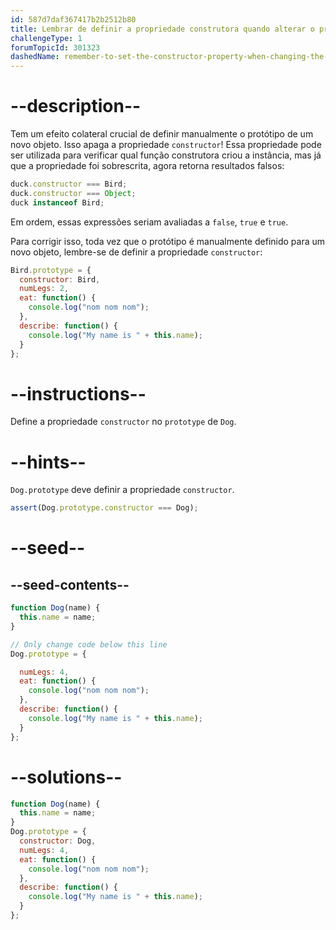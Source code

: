 ```yaml
---
id: 587d7daf367417b2b2512b80
title: Lembrar de definir a propriedade construtora quando alterar o protótipo
challengeType: 1
forumTopicId: 301323
dashedName: remember-to-set-the-constructor-property-when-changing-the-prototype
---
```


# --description--

Tem um efeito colateral crucial de definir manualmente o protótipo de um novo objeto. Isso apaga a propriedade `constructor`! Essa propriedade pode ser utilizada para verificar qual função construtora criou a instância, mas já que a propriedade foi sobrescrita, agora retorna resultados falsos:

```js
duck.constructor === Bird;
duck.constructor === Object;
duck instanceof Bird;
```

Em ordem, essas expressões seriam avaliadas a `false`, `true` e `true`.

Para corrigir isso, toda vez que o protótipo é manualmente definido para um novo objeto, lembre-se de definir a propriedade `constructor`:

```js
Bird.prototype = {
  constructor: Bird,
  numLegs: 2,
  eat: function() {
    console.log("nom nom nom");
  },
  describe: function() {
    console.log("My name is " + this.name); 
  }
};
```

# --instructions--

Define a propriedade `constructor` no `prototype` de `Dog`.

# --hints--

`Dog.prototype` deve definir a propriedade `constructor`.

```js
assert(Dog.prototype.constructor === Dog);
```

# --seed--

## --seed-contents--

```js
function Dog(name) {
  this.name = name;
}

// Only change code below this line
Dog.prototype = {

  numLegs: 4,
  eat: function() {
    console.log("nom nom nom");
  },
  describe: function() {
    console.log("My name is " + this.name);
  }
};
```

# --solutions--

```js
function Dog(name) {
  this.name = name;
}
Dog.prototype = {
  constructor: Dog,
  numLegs: 4,
  eat: function() {
    console.log("nom nom nom");
  },
  describe: function() {
    console.log("My name is " + this.name);
  }
};
```
